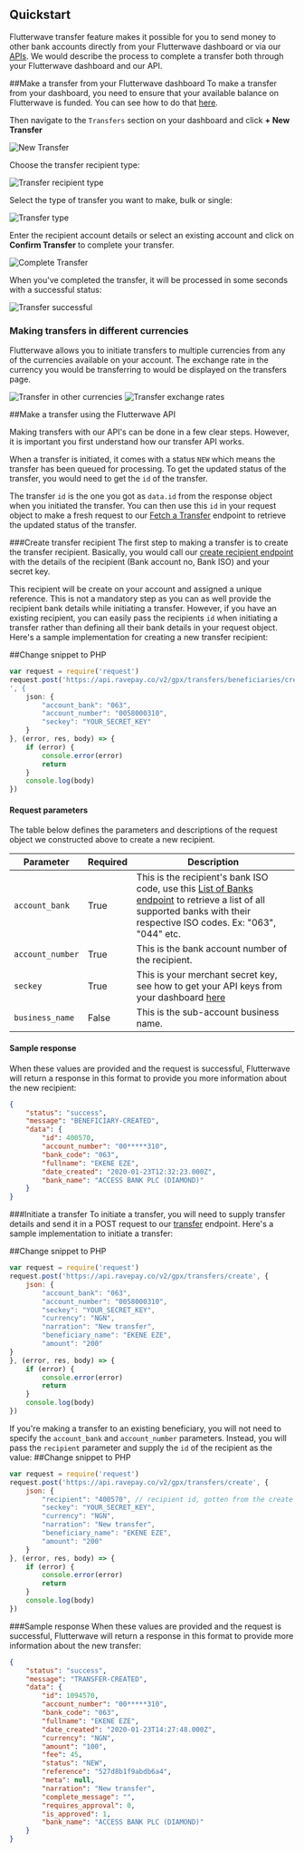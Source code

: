 ## Quickstart
Flutterwave transfer feature makes it possible for you to send money to other bank accounts directly from your Flutterwave dashboard or via our [APIs](https://flutterwavedevelopers.readme.io/v2.0/reference#how-transfers-work). We would describe the process to complete a transfer both through your Flutterwave dashboard and our API.

##Make a transfer from your Flutterwave dashboard
To make a transfer from your dashboard, you need to ensure that your available balance on Flutterwave is funded. You can see how to do that [here](https://support.flutterwave.com/en/articles/3632728-top-up-your-available-balance). 

Then navigate to the `Transfers` section on your dashboard and click **+ New Transfer** 

![New Transfer](https://res.cloudinary.com/kennyy/image/upload/v1579774158/new-transfer_jiti6i.png)

Choose the transfer recipient type:

![Transfer recipient type](https://res.cloudinary.com/kennyy/image/upload/v1579774532/transfer-type_lcf92h.png)


Select the type of transfer you want to make, bulk or single:

![Transfer type](https://res.cloudinary.com/kennyy/image/upload/v1579774773/transfer-type_jrdlnc.png)

Enter the recipient account details or select an existing account and click on **Confirm Transfer** to complete your transfer.

![Complete Transfer](https://res.cloudinary.com/kennyy/image/upload/v1579775241/complete_transfer_ywipyp.png)

When you've completed the transfer, it will be processed in some seconds with a successful status:

![Transfer successful](https://res.cloudinary.com/kennyy/image/upload/v1579777252/transfer_successful_khj1hd.png)


### Making transfers in different currencies
Flutterwave allows you to initiate transfers to multiple currencies from any of the currencies available on your account. The exchange rate in the currency you would be transferring to would be displayed on the transfers page.

![Transfer in other currencies](https://res.cloudinary.com/kennyy/image/upload/v1579777525/transfer_in_other_currencies_qia4h5.png)
![Transfer exchange rates](https://res.cloudinary.com/kennyy/image/upload/v1579777721/exchange_rate_z1entq.png)


##Make a transfer using the Flutterwave API

Making transfers with our API's can be done in a few clear steps. However, it is important you first understand how our transfer API works.

When a transfer is initiated, it comes with a status `NEW` which means the transfer has been queued for processing. To get the updated status of the transfer, you would need to get the `id` of the transfer. 

The transfer `id` is the one you got as `data.id` from the response object when you initiated the transfer. You can then use this `id` in your request object to make a fresh request to our [Fetch a Transfer](https://developer.flutterwave.com/reference#fetch-transfers) endpoint to retrieve the updated status of the transfer.


###Create transfer recipient 
The first step to making a transfer is to create the transfer recipient. Basically, you would call our [create recipient endpoint](https://developer.flutterwave.com/reference#create-a-transfer-recipient) with the details of the recipient (Bank account no, Bank ISO) and your secret key. 

This recipient will be create on your account and assigned a unique reference. This is not a mandatory step as you can as well provide the recipient bank details while initiating a transfer. However, if you have an existing recipient, you can easily pass the recipients `id` when initiating a transfer rather than defining all their bank details in your request object. Here's a sample implementation for creating a new transfer recipient:

##Change snippet to PHP

```javascript
var request = require('request')
request.post('https://api.ravepay.co/v2/gpx/transfers/beneficiaries/create
', {
    json: {
        "account_bank": "063",
        "account_number": "0058000310",
        "seckey": "YOUR_SECRET_KEY"
	}
}, (error, res, body) => {
    if (error) {
        console.error(error)
        return
    }
    console.log(body)
})
``` 
#### Request parameters
The table below defines the parameters and descriptions of the request object we constructed above to create a new recipient. 

| Parameter 	| Required 	| Description 	|
|-----------------	|----------	|---------------------------------------------------------------------------------------------------------------------------------------------------------------------------------------------------------------------------------------------------	|
| `account_bank` 	| True 	| This is the recipient's bank ISO code, use this [List of Banks endpoint](https://developer.flutterwave.com/reference#list-of-banks) to retrieve a list of all supported banks with their respective ISO codes. Ex: "063", "044" etc. 	|
| `account_number` 	| True 	| This is the bank account number of the recipient. 	|
| `seckey` 	| True 	| This is your merchant secret key, see how to get your API keys from your dashboard [here](https://developer.flutterwave.com/reference#api-keys-1) | 
`business_name` 	| False 	| This is the sub-account business name. 

#### Sample response
When these values are provided and the request is successful, Flutterwave will return a response in this format to provide you more information about the new recipient:

```json
{
    "status": "success",
    "message": "BENEFICIARY-CREATED",
    "data": {
        "id": 400570,
        "account_number": "00*****310",
        "bank_code": "063",
        "fullname": "EKENE EZE",
        "date_created": "2020-01-23T12:32:23.000Z",
        "bank_name": "ACCESS BANK PLC (DIAMOND)"
    }
}
```


###Initiate a transfer
To initiate a transfer, you will need to supply transfer details and send it in a POST request to our [transfer](https://api.ravepay.co/v2/gpx/transfers/create) endpoint. Here's a sample implementation to initiate a transfer:

##Change snippet to PHP

```javascript
var request = require('request')
request.post('https://api.ravepay.co/v2/gpx/transfers/create', {
    json: {
        "account_bank": "063",
        "account_number": "0058000310",
        "seckey": "YOUR_SECRET_KEY",
        "currency": "NGN",
        "narration": "New transfer",
        "beneficiary_name": "EKENE EZE",
        "amount": "200"
}
}, (error, res, body) => {
    if (error) {
        console.error(error)
        return
    }
    console.log(body)
})
``` 
If you're making a transfer to an existing beneficiary, you will not need to specify the `account_bank` and `account_number` parameters. Instead, you will pass the `recipient` parameter and supply the `id` of the recipient as the value:
##Change snippet to PHP

```javascript
var request = require('request')
request.post('https://api.ravepay.co/v2/gpx/transfers/create', {
    json: {
        "recipient": "400570", // recipient id, gotten from the create a recipient response
        "seckey": "YOUR_SECRET_KEY",
        "currency": "NGN",
        "narration": "New transfer",
        "beneficiary_name": "EKENE EZE",
        "amount": "200"
	}
}, (error, res, body) => {
    if (error) {
        console.error(error)
        return
    }
    console.log(body)
})
``` 

###Sample response
When these values are provided and the request is successful, Flutterwave will return a response in this format to provide more information about the new transfer:

```json
{
    "status": "success",
    "message": "TRANSFER-CREATED",
    "data": {
        "id": 1094570,
        "account_number": "00*****310",
        "bank_code": "063",
        "fullname": "EKENE EZE",
        "date_created": "2020-01-23T14:27:48.000Z",
        "currency": "NGN",
        "amount": "100",
        "fee": 45,
        "status": "NEW",
        "reference": "527d8b1f9abdb6a4",
        "meta": null,
        "narration": "New transfer",
        "complete_message": "",
        "requires_approval": 0,
        "is_approved": 1,
        "bank_name": "ACCESS BANK PLC (DIAMOND)"
    }
}
```
